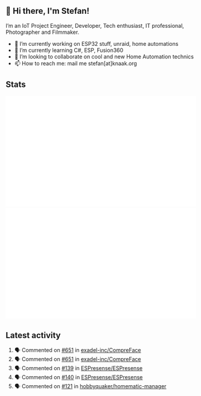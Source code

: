 ## 👋 Hi there, I'm Stefan!
I’m an IoT Project Engineer, Developer, Tech enthusiast, IT professional, Photographer and Filmmaker.

- 🔭 I’m currently working on ESP32 stuff, unraid, home automations
- 🌱 I’m currently learning C#, ESP, Fusion360
- 👯 I’m looking to collaborate on cool and new Home Automation technics
- 📫 How to reach me: mail me stefan[at]knaak.org

## Stats

![](https://github.com/corgan2222/github-stats/blob/master/generated/overview.svg) ![](https://github.com/corgan2222/github-stats/blob/master/generated/languages.svg)


## Latest activity

<!--START_SECTION:activity-->
1. 🗣 Commented on [#651](https://github.com/exadel-inc/CompreFace/issues/651) in [exadel-inc/CompreFace](https://github.com/exadel-inc/CompreFace)
2. 🗣 Commented on [#651](https://github.com/exadel-inc/CompreFace/issues/651) in [exadel-inc/CompreFace](https://github.com/exadel-inc/CompreFace)
3. 🗣 Commented on [#139](https://github.com/ESPresense/ESPresense/issues/139) in [ESPresense/ESPresense](https://github.com/ESPresense/ESPresense)
4. 🗣 Commented on [#140](https://github.com/ESPresense/ESPresense/issues/140) in [ESPresense/ESPresense](https://github.com/ESPresense/ESPresense)
5. 🗣 Commented on [#121](https://github.com/hobbyquaker/homematic-manager/issues/121) in [hobbyquaker/homematic-manager](https://github.com/hobbyquaker/homematic-manager)
<!--END_SECTION:activity-->

<!--

